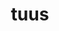 ---
title: tuus
meaning: your
ch: nine
pos: totadjective
femstem: tu
femend: a
neutstem: tu
neutend: um
---